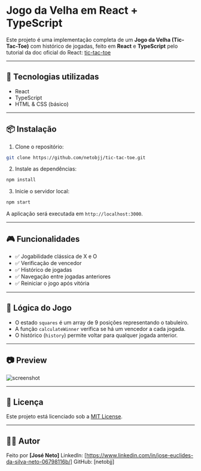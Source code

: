 # Jogo da Velha em React + TypeScript

Este projeto é uma implementação completa de um **Jogo da Velha (Tic-Tac-Toe)** com histórico de jogadas, feito em **React** e **TypeScript** pelo tutorial da doc oficial do React: [tic-tac-toe](https://react.dev/learn/tutorial-tic-tac-toe)

---

## 🚀 Tecnologias utilizadas

- React
- TypeScript
- HTML & CSS (básico)

---

## 📦 Instalação

1. Clone o repositório:

```bash
git clone https://github.com/netobjj/tic-tac-toe.git
````

2. Instale as dependências:

```bash
npm install
```

3. Inicie o servidor local:

```bash
npm start
```

A aplicação será executada em `http://localhost:3000`.

---

## 🎮 Funcionalidades

* ✅ Jogabilidade clássica de X e O
* ✅ Verificação de vencedor
* ✅ Histórico de jogadas
* ✅ Navegação entre jogadas anteriores
* ✅ Reiniciar o jogo após vitória

---

## 🧠 Lógica do Jogo

* O estado `squares` é um array de 9 posições representando o tabuleiro.
* A função `calculateWinner` verifica se há um vencedor a cada jogada.
* O histórico (`history`) permite voltar para qualquer jogada anterior.

---

## 📷 Preview

![screenshot](https://via.placeholder.com/500x300?text=Exemplo+de+Jogo+da+Velha)

---

## 📝 Licença

Este projeto está licenciado sob a [MIT License](LICENSE).

---

## 👨‍💻 Autor

Feito por **\[José Neto]**
LinkedIn: \[https://www.linkedin.com/in/jose-euclides-da-silva-neto-06798116b/]
GitHub: \[netobjj]

```